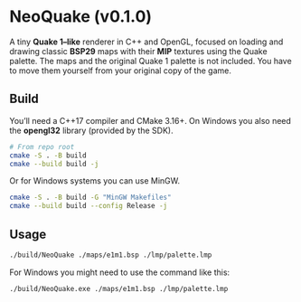 # NeoQuake (v0.1.0)

A tiny **Quake 1–like** renderer in C++ and OpenGL, focused on loading and drawing classic **BSP29** maps with their **MIP** textures using the Quake palette.
The maps and the original Quake 1 palette is not included. You have to move them yourself from your original copy of the game.

## Build

You’ll need a C++17 compiler and CMake 3.16+. On Windows you also need the **opengl32** library (provided by the SDK).

```bash
# From repo root
cmake -S . -B build
cmake --build build -j
```

Or for Windows systems you can use MinGW.

```bash
cmake -S . -B build -G "MinGW Makefiles"
cmake --build build --config Release -j
```

## Usage

```bash
./build/NeoQuake ./maps/e1m1.bsp ./lmp/palette.lmp
```

For Windows you might need to use the command like this:

```bash
./build/NeoQuake.exe ./maps/e1m1.bsp ./lmp/palette.lmp
```
